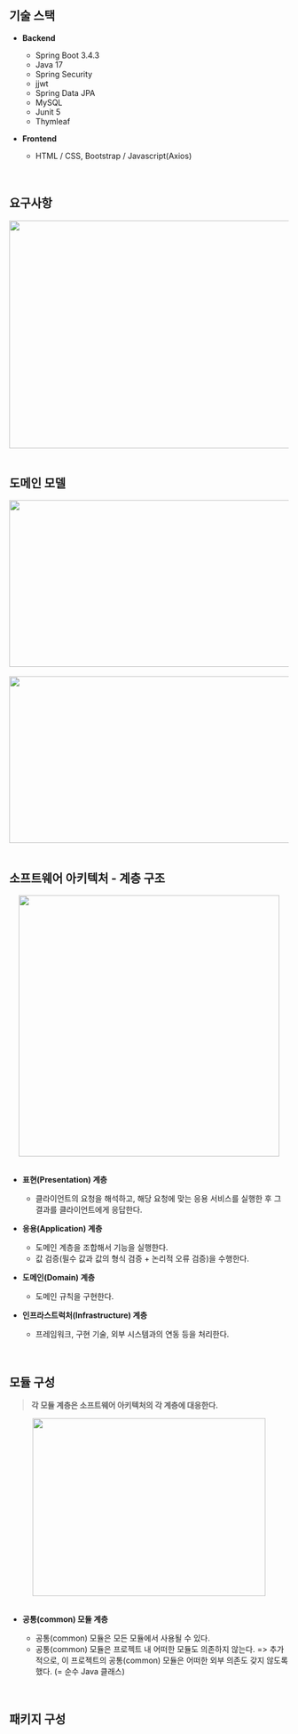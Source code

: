 ## 기술 스택
- **Backend**  
    - Spring Boot 3.4.3  
    - Java 17  
    - Spring Security
    - jjwt
    - Spring Data JPA
    - MySQL
    - Junit 5  
    - Thymleaf
    
- **Frontend**    
    - HTML / CSS, Bootstrap / Javascript(Axios)  
<br>

## 요구사항
<div align="center">
    <img src="https://github.com/user-attachments/assets/c96a4de2-996b-4c38-bd39-ef7c8c76c271" width="680" height="410">
</div>
<br>

## 도메인 모델
<div align="center">
    <img src="https://github.com/user-attachments/assets/432b4310-1bec-44e7-93ca-a14340d1994f" width="600" height="300">
</div>
<br>
<div align="center">
    <img src="https://github.com/user-attachments/assets/705fd997-778c-4a78-abf4-39129c12b9c5" width="650" height="300">
</div>
<br>

## 소프트웨어 아키텍처 - 계층 구조
<div align="center">
    <img src="https://github.com/user-attachments/assets/94f2049f-e07a-42b2-bc8a-102aaee871ad" width="470" height="470">
</div>
<br>

- **표현(Presentation) 계층**
  - 클라이언트의 요청을 해석하고, 해당 요청에 맞는 응용 서비스를 실행한 후 그 결과를 클라이언트에게 응답한다.
  
- **응용(Application) 계층**
  - 도메인 계층을 조합해서 기능을 실행한다.
  - 값 검증(필수 값과 값의 형식 검증​ + 논리적 오류 검증​)을 수행한다.
  
- **도메인(Domain) 계층**
  - 도메인 규칙을 구현한다.
  
- **인프라스트럭처(Infrastructure) 계층**
  - 프레임워크, 구현 기술, 외부 시스템과의 연동 등을 처리한다.
<br>

## 모듈 구성
> **각 모듈 계층은 소프트웨어 아키텍처의 각 계층에 대응한다.**
<div align="center">
    <img src="https://github.com/user-attachments/assets/c821ef82-4daf-4c2e-b774-3f566dc7fc29" width="420" height="320">
</div>
<br>

- **공통(common) 모듈 계층**

  - 공통(common) 모듈은 모든 모듈에서 사용될 수 있다.
  - 공통(common) 모듈은 프로젝트 내 어떠한 모듈도 의존하지 않는다. => 추가적으로, 이 프로젝트의 공통(common) 모듈은 어떠한 외부 의존도 갖지 않도록 했다. (= 순수 Java 클래스)

<br>

## 패키지 구성
